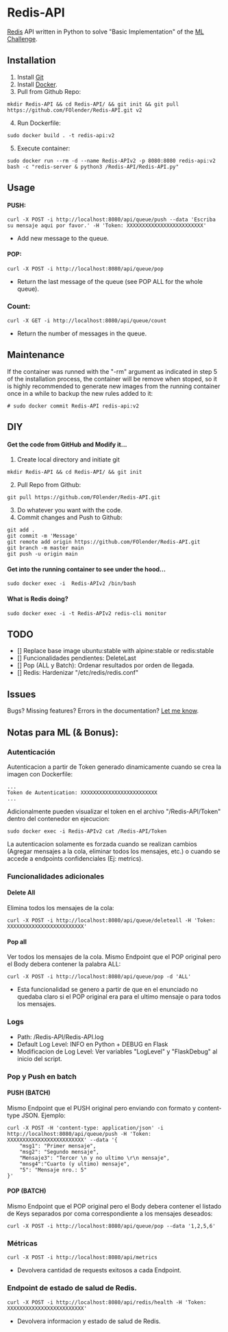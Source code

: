 # Redis-API

[Redis](https://redis.io/) API written in Python to solve "Basic Implementation" of the [ML Challenge](https://github.com/irt-mercadolibre/challenge_redis_FOlender).

## Installation

1.  Install [Git](https://git-scm.com/downloads)
2.  Install [Docker](https://www.docker.io/).
3.  Pull from Github Repo:
```
mkdir Redis-API && cd Redis-API/ && git init && git pull https://github.com/FOlender/Redis-API.git v2
```
4.  Run Dockerfile:
```
sudo docker build . -t redis-api:v2
```
5. Execute container:
``` 
sudo docker run --rm -d --name Redis-APIv2 -p 8080:8080 redis-api:v2 bash -c "redis-server & python3 /Redis-API/Redis-API.py"
```

## Usage

#### PUSH:

```
curl -X POST -i http://localhost:8080/api/queue/push --data 'Escriba su mensaje aqui por favor.' -H 'Token: XXXXXXXXXXXXXXXXXXXXXXXXX'
```
- Add new message to the queue.

#### POP:

```
curl -X POST -i http://localhost:8080/api/queue/pop
```
- Return the last message of the queue (see POP ALL for the whole queue).

### Count:

```
curl -X GET -i http://localhost:8080/api/queue/count
```
- Return the number of messages in the queue.

## Maintenance

If the container was runned with the "-rm" argument as indicated in step 5 of the installation process, the container will be remove when stoped, so it is highly recommended to generate new images from the running container once in a while to backup the new rules added to it:
```
# sudo docker commit Redis-API redis-api:v2
```

## DIY

#### Get the code from GitHub and Modify it...

1.  Create local directory and initiate git
```
mkdir Redis-API && cd Redis-API/ && git init
```
2.  Pull Repo from Github:
```
git pull https://github.com/FOlender/Redis-API.git
```
3. Do whatever you want with the code.
4.  Commit changes and Push to Github:
```
git add .
git commit -m 'Message'
git remote add origin https://github.com/FOlender/Redis-API.git
git branch -m master main
git push -u origin main
```

#### Get into the running container to see under the hood...

```
sudo docker exec -i  Redis-APIv2 /bin/bash
```

#### What is Redis doing?

```
sudo docker exec -i -t Redis-APIv2 redis-cli monitor
```

## TODO

- [] Replace base image ubuntu:stable with alpine:stable or redis:stable
- [] Funcionalidades pendientes: DeleteLast
- [] Pop (ALL y Batch): Ordenar resultados por orden de llegada.
- [] Redis: Hardenizar "/etc/redis/redis.conf"

## Issues

Bugs? Missing features? Errors in the documentation? [Let me know](https://github.com/FOlender/Redis-API/issues/new).

## Notas para ML (& Bonus):

### Autenticación

Autenticacion a partir de Token generado dinamicamente cuando se crea la imagen con Dockerfile:
```
...
Token de Autentication: XXXXXXXXXXXXXXXXXXXXXXXXX
...
```

Adicionalmente pueden visualizar el token en el archivo "/Redis-API/Token" dentro del contenedor en ejecucion:

```
sudo docker exec -i Redis-APIv2 cat /Redis-API/Token
```

La autenticacion solamente es forzada cuando se realizan cambios (Agregar mensajes a la cola, eliminar todos los mensajes, etc.) o cuando se accede a endpoints confidenciales (Ej: metrics).

### Funcionalidades adicionales

#### Delete All

Elimina todos los mensajes de la cola:
```
curl -X POST -i http://localhost:8080/api/queue/deleteall -H 'Token: XXXXXXXXXXXXXXXXXXXXXXXXX'
```

#### Pop all

Ver todos los mensajes de la cola. Mismo Endpoint que el POP original pero el Body debera contener la palabra ALL:
```
curl -X POST -i http://localhost:8080/api/queue/pop -d 'ALL'
```
- Esta funcionalidad se genero a partir de que en el enunciado no quedaba claro si el POP original era para el ultimo mensaje o para todos los mensajes. 

### Logs

- Path: /Redis-API/Redis-API.log
- Default Log Level: INFO en Python + DEBUG en Flask
- Modificacion de Log Level: Ver variables "LogLevel" y "FlaskDebug" al inicio del script.

### Pop y Push en batch

#### PUSH (BATCH)

Mismo Endpoint que el PUSH original pero enviando con formato y content-type JSON. Ejemplo: 
```
curl -X POST -H 'content-type: application/json' -i http://localhost:8080/api/queue/push -H 'Token: XXXXXXXXXXXXXXXXXXXXXXXXX' --data '{
	"msg1": "Primer mensaje",
	"msg2": "Segundo mensaje",
	"Mensaje3": "Tercer \n y no ultimo \r\n mensaje",
	"mnsg4":"Cuarto (y ultimo) mensaje",
	"5": "Mensaje nro.: 5"
}' 
```

#### POP (BATCH)

Mismo Endpoint que el POP original pero el Body debera contener el listado de Keys separados por coma correspondiente a los mensajes deseados: 
```
curl -X POST -i http://localhost:8080/api/queue/pop --data '1,2,5,6'
```

### Métricas
```
curl -X POST -i http://localhost:8080/api/metrics
```
- Devolvera cantidad de requests exitosos a cada Endpoint.

### Endpoint de estado de salud de Redis.

```
curl -X POST -i http://localhost:8080/api/redis/health -H 'Token: XXXXXXXXXXXXXXXXXXXXXXXXX'
```
- Devolvera informacion y estado de salud de Redis.

